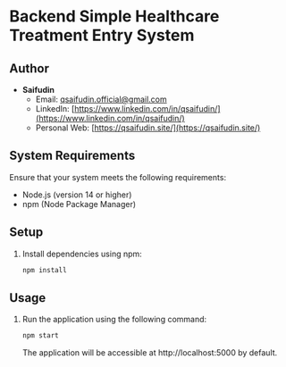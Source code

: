 # Backend Simple Healthcare Treatment Entry System

## Author

- **Saifudin**
  - Email: qsaifudin.official@gmail.com
  - LinkedIn: [https://www.linkedin.com/in/qsaifudin/](https://www.linkedin.com/in/qsaifudin/)
  - Personal Web: [https://qsaifudin.site/](https://qsaifudin.site/)

## System Requirements
Ensure that your system meets the following requirements:

- Node.js (version 14 or higher)
- npm (Node Package Manager)

## Setup

1. Install dependencies using npm:
   ```bash
   npm install
   ```


## Usage

1. Run the application using the following command:
   ```bash
   npm start
   ```
   The application will be accessible at http://localhost:5000 by default.
